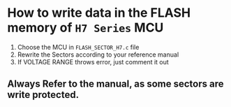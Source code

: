 # How to write data in the FLASH memory of ```H7 Series``` MCU


1. Choose the MCU in ```FLASH_SECTOR_H7.c``` file
2. Rewrite the Sectors according to your reference manual
3. If VOLTAGE RANGE throws error, just comment it out

## Always Refer to the manual, as some sectors are write protected.
